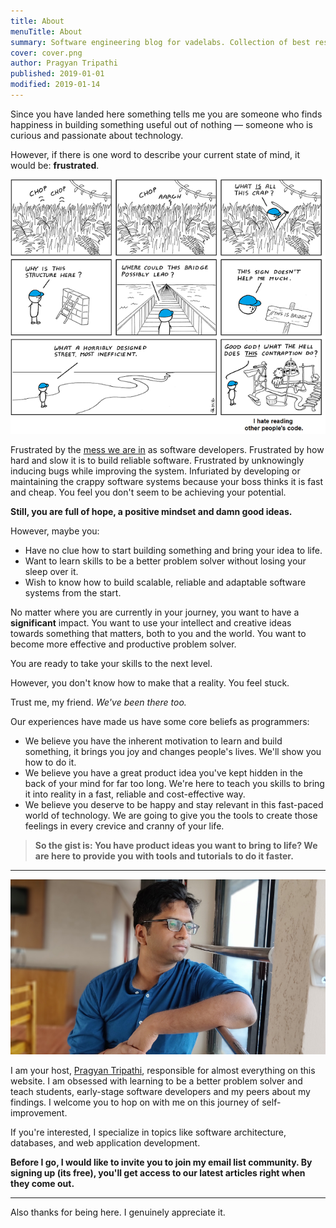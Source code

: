 ```yaml
---
title: About
menuTitle: About
summary: Software engineering blog for vadelabs. Collection of best resources to learn software design, web development, and programming practices. Check out our free articles, tutorials, courses, and toolkits for more ways to learn about software development.
cover: cover.png
author: Pragyan Tripathi
published: 2019-01-01
modified: 2019-01-14
---
```


Since you have landed here something tells me you are someone who finds happiness in building something useful out of nothing — someone who is curious and passionate about technology.

However, if there is one word to describe your current state of mind, it would be: **frustrated**.

![Frustrated Programmer](./frustrated-programmer.png "Frustrated Programmer")

Frustrated by the [mess we are in](https://www.youtube.com/watch?v=lKXe3HUG2l4) as software developers. Frustrated by how hard and slow it is to build reliable software. Frustrated by unknowingly inducing bugs while improving the system. Infuriated by developing or maintaining the crappy software systems because your boss thinks it is fast and cheap. You feel you don't seem to be achieving your potential.

**Still, you are full of hope, a positive mindset and damn good ideas.**

However, maybe you:

- Have no clue how to start building something and bring your idea to life.
- Want to learn skills to be a better problem solver without losing your sleep over it.
- Wish to know how to build scalable, reliable and adaptable software systems from the start.

No matter where you are currently in your journey, you want to have a **significant** impact. You want to use your intellect and creative ideas towards something that matters, both to you and the world. You want to become more effective and productive problem solver.

You are ready to take your skills to the next level.

However, you don't know how to make that a reality. You feel stuck.

Trust me, my friend. _We've been there too._

Our experiences have made us have some core beliefs as programmers:

- We believe you have the inherent motivation to learn and build something, it brings you joy and changes people's lives. We'll show you how to do it.
- We believe you have a great product idea you've kept hidden in the back of your mind for far too long. We're here to teach you skills to bring it into reality in a fast, reliable and cost-effective way.
- We believe you deserve to be happy and stay relevant in this fast-paced world of technology. We are going to give you the tools to create those feelings in every crevice and cranny of your life.

> **So the gist is: You have product ideas you want to bring to life? We are here to provide you with tools and tutorials to do it faster.**

---

![Pragyan Tripathi](./pragyan.png "Pragyan Tripathi")

I am your host, [Pragyan Tripathi](https://nerds-den.com/about/), responsible for almost everything on this website. I am obsessed with learning to be a better problem solver and teach students, early-stage software developers and my peers about my findings. I welcome you to hop on with me on this journey of self-improvement.

If you're interested, I specialize in topics like software architecture, databases, and web application development.

**Before I go, I would like to invite you to join my email list community. By signing up (its free), you'll get access to our latest articles right when they come out.**

---

Also thanks for being here. I genuinely appreciate it.
